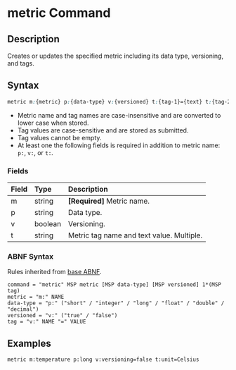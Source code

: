 # metric Command

## Description

Creates or updates the specified metric including its data type, versioning, and tags.

## Syntax

```css
metric m:{metric} p:{data-type} v:{versioned} t:{tag-1}={text} t:{tag-2}={text}
```

* Metric name and tag names are case-insensitive and are converted to lower case when stored. 
* Tag values are case-sensitive and are stored as submitted.
* Tag values cannot be empty.
* At least one the following fields is required in addition to metric name: `p:`, `v:`, or `t:`.

### Fields

| **Field** | **Type** | **Description** |
|:---|:---|:---|
| m         | string           | **[Required]** Metric name. |
| p         | string           | Data type. |
| v         | boolean          | Versioning. |
| t         | string           | Metric tag name and text value. Multiple. |

### ABNF Syntax

Rules inherited from [base ABNF](base-abnf.md).

```properties
command = "metric" MSP metric [MSP data-type] [MSP versioned] 1*(MSP tag)
metric = "m:" NAME
data-type = "p:" ("short" / "integer" / "long" / "float" / "double" / "decimal")
versioned = "v:" ("true" / "false")
tag = "v:" NAME "=" VALUE
```

## Examples

```ls
metric m:temperature p:long v:versioning=false t:unit=Celsius
```
